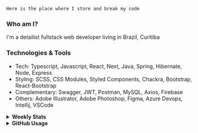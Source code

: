 ```
Here is the place where I store and break my code
```
### Who am I?
I'm a detailist fullstack web developer living in Brazil, Curitiba

### Technologies & Tools
- Tech: Typescript, Javascript, React, Next, Java, Spring, Hibernate, Node, Express
- Styling: SCSS, CSS Modules, Styled Components, Chackra, Bootstrap, React-Bootstrap
- Complementary: Swagger, JWT, Postman, MySQL, Axios, Firebase
- Others: Adobe Illustrator, Adobe Photoshop, Figma, Azure Devops, Intellij, VSCode

<details>
  <summary><b> Weekly Stats</b></summary>
<!--START_SECTION:waka-->

```text
JavaScript   15 hrs 19 mins  ███████████▓░░░░░░░░░░░░░   47.06 %
CSS          8 hrs 2 mins    ██████▒░░░░░░░░░░░░░░░░░░   24.71 %
TypeScript   7 hrs 48 mins   ██████░░░░░░░░░░░░░░░░░░░   23.98 %
JSON         1 hr 2 mins     ▓░░░░░░░░░░░░░░░░░░░░░░░░   03.19 %
HTML         13 mins         ▒░░░░░░░░░░░░░░░░░░░░░░░░   00.67 %
Other        3 mins          ░░░░░░░░░░░░░░░░░░░░░░░░░   00.17 %
```

<!--END_SECTION:waka-->
</details>

<details>
  <summary><b> GitHub Usage</b></summary>
  
[![Top Langs](https://github-readme-stats.vercel.app/api/top-langs/?username=gxlpes&&langs_count=9&layout=compact)](https://github.com/anuraghazra/github-readme-stats)

</details>

